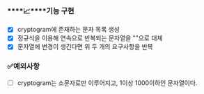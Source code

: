 ### ****📈****기능 구현

- [x]  cryptogram에 존재하는 문자 목록 생성
- [x]  정규식을 이용해 연속으로 반복되는 문자열을 ""으로 대체
- [x]  문자열에 변경이 생긴다면 위 두 개의 요구사항을 반복
### ✅예외사항
- [ ]  cryptogram는 소문자로만 이루어지고, 1이상 1000이하인 문자열이다.